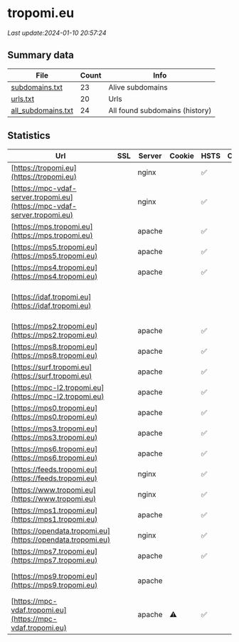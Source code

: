 # tropomi.eu
*Last update:2024-01-10 20:57:24*
## Summary data
| File       | Count | Info |
|------------|-------|------|
|[subdomains.txt](/data/tropomi.eu/subdomains.txt)|23|Alive subdomains|
|[urls.txt](/data/tropomi.eu/urls.txt)|20|Urls|
|[all_subdomains.txt](/data/tropomi.eu/all_subdomains.txt)|24|All found subdomains (history)|
## Statistics
| Url | SSL | Server | Cookie | HSTS | CSP | XFO | XXP | RP | Tech |
|------------|-------|------|------|------|------|------|------|------|------|
|[https://tropomi.eu](https://tropomi.eu)| |nginx| |:white_check_mark: | |:warning: |:white_check_mark: |:white_check_mark: |:white_check_mark: |HSTS Nginx|
|[https://mpc-vdaf-server.tropomi.eu](https://mpc-vdaf-server.tropomi.eu)| |nginx| |:white_check_mark: | | | | |:white_check_mark: |HSTS Nginx|
|[https://mps.tropomi.eu](https://mps.tropomi.eu)| |apache| |:white_check_mark: | | |:white_check_mark: | |:white_check_mark: |Apache HTTP Server H...|
|[https://mps5.tropomi.eu](https://mps5.tropomi.eu)| |apache| |:white_check_mark: | | |:white_check_mark: | |:white_check_mark: |Apache HTTP Server H...|
|[https://mps4.tropomi.eu](https://mps4.tropomi.eu)| |apache| |:white_check_mark: | | |:white_check_mark: | |:white_check_mark: |Apache HTTP Server H...|
|[https://idaf.tropomi.eu](https://idaf.tropomi.eu)| | | | | | | |:white_check_mark: |Apache HTTP Server H...|
|[https://mps2.tropomi.eu](https://mps2.tropomi.eu)| |apache| |:white_check_mark: | | |:white_check_mark: | |:white_check_mark: |Apache HTTP Server H...|
|[https://mps8.tropomi.eu](https://mps8.tropomi.eu)| |apache| |:white_check_mark: | | |:white_check_mark: | |:white_check_mark: |Apache HTTP Server H...|
|[https://surf.tropomi.eu](https://surf.tropomi.eu)| |apache| |:white_check_mark: | | |:white_check_mark: | |:white_check_mark: |Apache HTTP Server H...|
|[https://mpc-l2.tropomi.eu](https://mpc-l2.tropomi.eu)| |apache| |:white_check_mark: | | |:white_check_mark: | |:white_check_mark: |Apache HTTP Server B...|
|[https://mps0.tropomi.eu](https://mps0.tropomi.eu)| |apache| |:white_check_mark: | | |:white_check_mark: | |:white_check_mark: |Apache HTTP Server H...|
|[https://mps3.tropomi.eu](https://mps3.tropomi.eu)| |apache| |:white_check_mark: | | |:white_check_mark: | |:white_check_mark: |Apache HTTP Server H...|
|[https://mps6.tropomi.eu](https://mps6.tropomi.eu)| |apache| |:white_check_mark: | | |:white_check_mark: | |:white_check_mark: |Apache HTTP Server H...|
|[https://feeds.tropomi.eu](https://feeds.tropomi.eu)| |nginx| |:white_check_mark: | | |:white_check_mark: |:white_check_mark: |:white_check_mark: |HSTS Nginx|
|[https://www.tropomi.eu](https://www.tropomi.eu)| |nginx| |:white_check_mark: | |:warning: |:white_check_mark: |:white_check_mark: |:white_check_mark: |Bloomreach HSTS Ngin...|
|[https://mps1.tropomi.eu](https://mps1.tropomi.eu)| |apache| |:white_check_mark: | | |:white_check_mark: | |:white_check_mark: |Apache HTTP Server H...|
|[https://opendata.tropomi.eu](https://opendata.tropomi.eu)| |nginx| |:white_check_mark: | | |:white_check_mark: |:white_check_mark: |:white_check_mark: |HSTS Nginx|
|[https://mps7.tropomi.eu](https://mps7.tropomi.eu)| |apache| |:white_check_mark: | | |:white_check_mark: | |:white_check_mark: |Apache HTTP Server H...|
|[https://mps9.tropomi.eu](https://mps9.tropomi.eu)| |apache| | | | | |:white_check_mark: |Apache HTTP Server|
|[https://mpc-vdaf.tropomi.eu](https://mpc-vdaf.tropomi.eu)| |apache|:warning: |:white_check_mark: | | | | |:white_check_mark: |Apache HTTP Server H...|